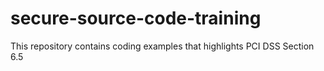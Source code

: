 # secure-source-code-training
This repository contains coding examples that highlights PCI DSS Section 6.5
